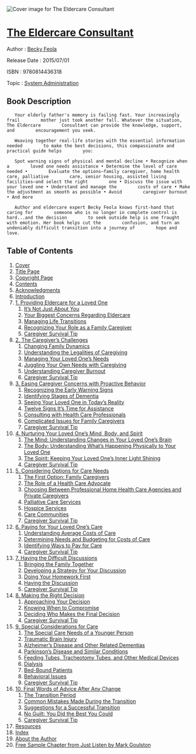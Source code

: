 ![Cover image for The Eldercare Consultant](https://imgdetail.ebookreading.net/cover/cover/system_admin/EB9780814436318.jpg)

[The Eldercare Consultant](https://ebookreading.net/view/book/The+Eldercare+Consultant-EB9780814436318_1.html "The Eldercare Consultant")
====================================================================================================================

Author : [Becky Feola](https://ebookreading.net/search/author/Becky+Feola)

Release Date : 2015/07/01

ISBN : 9780814436318

Topic : [System Administration](https://ebookreading.net/search/category/system-administration)

Book Description
-----------------

       Your elderly father's memory is failing fast. Your increasingly frail        mother just took another fall. Whatever the situation, The Eldercare        Consultant can provide the knowledge, support, and        encouragement you seek.     
            
       Weaving together real-life stories with the essential information needed        to make the best decisions, this compassionate and practical guide helps        you:     
            
       Spot warning signs of physical and mental decline • Recognize when a        loved one needs assistance • Determine the level of care needed •        Evaluate the options—family caregiver, home health care, palliative        care, senior housing, assisted living facilities—and select the right        one • Discuss the issue with your loved one • Understand and manage the        costs of care • Make the adjustment as smooth as possible • Avoid        caregiver burnout • And more     
            
       Author and eldercare expert Becky Feola knows first-hand that caring for        someone who is no longer in complete control is hard...and the decision        to seek outside help is one fraught with emotion. Her book helps cut the        confusion, and turn an undeniably difficult transition into a journey of        hope and love.     
              
Table of Contents
-----------------

1. [Cover](https://ebookreading.net/view/book/The+Eldercare+Consultant-EB9780814436318_1.html#cvi)
1. [Title Page](https://ebookreading.net/view/book/The+Eldercare+Consultant-EB9780814436318_4.html#bk)
1. [Copyright Page](https://ebookreading.net/view/book/The+Eldercare+Consultant-EB9780814436318_5.html#cip)
1. [Contents](https://ebookreading.net/view/book/The+Eldercare+Consultant-EB9780814436318_6.html#toc)
1. [Acknowledgments](https://ebookreading.net/view/book/The+Eldercare+Consultant-EB9780814436318_7.html#acknow)
1. [Introduction](https://ebookreading.net/view/book/The+Eldercare+Consultant-EB9780814436318_8.html#intro)
1. [1. Providing Eldercare for a Loved One](https://ebookreading.net/view/book/The+Eldercare+Consultant-EB9780814436318_9.html#ch01)
    1. [It’s Not Just About You](https://ebookreading.net/view/book/The+Eldercare+Consultant-EB9780814436318_9.html#ah0101)
    1. [Your Biggest Concerns Regarding Eldercare](https://ebookreading.net/view/book/The+Eldercare+Consultant-EB9780814436318_9.html#ah0102)
    1. [Managing Life Transitions](https://ebookreading.net/view/book/The+Eldercare+Consultant-EB9780814436318_9.html#ah0103)
    1. [Recognizing Your Role as a Family Caregiver](https://ebookreading.net/view/book/The+Eldercare+Consultant-EB9780814436318_9.html#ah0104)
    1. [Caregiver Survival Tip](https://ebookreading.net/view/book/The+Eldercare+Consultant-EB9780814436318_9.html#box01)
1. [2. The Caregiver’s Challenges](https://ebookreading.net/view/book/The+Eldercare+Consultant-EB9780814436318_10.html#ch02)
    1. [Changing Family Dynamics](https://ebookreading.net/view/book/The+Eldercare+Consultant-EB9780814436318_10.html#ah0201)
    1. [Understanding the Legalities of Caregiving](https://ebookreading.net/view/book/The+Eldercare+Consultant-EB9780814436318_10.html#ah0202)
    1. [Managing Your Loved One’s Needs](https://ebookreading.net/view/book/The+Eldercare+Consultant-EB9780814436318_10.html#ah0203)
    1. [Juggling Your Own Needs with Caregiving](https://ebookreading.net/view/book/The+Eldercare+Consultant-EB9780814436318_10.html#ah0204)
    1. [Understanding Caregiver Burnout](https://ebookreading.net/view/book/The+Eldercare+Consultant-EB9780814436318_10.html#ah0205)
    1. [Caregiver Survival Tip](https://ebookreading.net/view/book/The+Eldercare+Consultant-EB9780814436318_10.html#box02)
1. [3. Easing Caregiver Concerns with Proactive Behavior](https://ebookreading.net/view/book/The+Eldercare+Consultant-EB9780814436318_11.html#ch03)
    1. [Recognizing the Early Warning Signs](https://ebookreading.net/view/book/The+Eldercare+Consultant-EB9780814436318_11.html#ah0301)
    1. [Identifying Stages of Dementia](https://ebookreading.net/view/book/The+Eldercare+Consultant-EB9780814436318_11.html#ah0302)
    1. [Seeing Your Loved One in Today’s Reality](https://ebookreading.net/view/book/The+Eldercare+Consultant-EB9780814436318_11.html#ah0303)
    1. [Twelve Signs It’s Time for Assistance](https://ebookreading.net/view/book/The+Eldercare+Consultant-EB9780814436318_11.html#ah0304)
    1. [Consulting with Health Care Professionals](https://ebookreading.net/view/book/The+Eldercare+Consultant-EB9780814436318_11.html#ah0305)
    1. [Complicated Issues for Family Caregivers](https://ebookreading.net/view/book/The+Eldercare+Consultant-EB9780814436318_11.html#ah0306)
    1. [Caregiver Survival Tip](https://ebookreading.net/view/book/The+Eldercare+Consultant-EB9780814436318_11.html#box03)
1. [4. Nurturing Your Loved One’s Mind, Body, and Spirit](https://ebookreading.net/view/book/The+Eldercare+Consultant-EB9780814436318_12.html#ch04)
    1. [The Mind: Understanding Changes in Your Loved One’s Brain](https://ebookreading.net/view/book/The+Eldercare+Consultant-EB9780814436318_12.html#ah0401)
    1. [The Body: Understanding What’s Happening Physically to Your Loved One](https://ebookreading.net/view/book/The+Eldercare+Consultant-EB9780814436318_12.html#ah0402)
    1. [The Spirit: Keeping Your Loved One’s Inner Light Shining](https://ebookreading.net/view/book/The+Eldercare+Consultant-EB9780814436318_12.html#ah0403)
    1. [Caregiver Survival Tip](https://ebookreading.net/view/book/The+Eldercare+Consultant-EB9780814436318_12.html#box04)
1. [5. Considering Options for Care Needs](https://ebookreading.net/view/book/The+Eldercare+Consultant-EB9780814436318_13.html#ch05)
    1. [The First Option: Family Caregivers](https://ebookreading.net/view/book/The+Eldercare+Consultant-EB9780814436318_13.html#ah0501)
    1. [The Role of a Health Care Advocate](https://ebookreading.net/view/book/The+Eldercare+Consultant-EB9780814436318_13.html#ah0502)
    1. [Choosing Between Professional Home Health Care Agencies and Private Caregivers](https://ebookreading.net/view/book/The+Eldercare+Consultant-EB9780814436318_13.html#ah0503)
    1. [Palliative Care Services](https://ebookreading.net/view/book/The+Eldercare+Consultant-EB9780814436318_13.html#ah0504)
    1. [Hospice Services](https://ebookreading.net/view/book/The+Eldercare+Consultant-EB9780814436318_13.html#ah0505)
    1. [Care Communities](https://ebookreading.net/view/book/The+Eldercare+Consultant-EB9780814436318_13.html#ah0506)
    1. [Caregiver Survival Tip](https://ebookreading.net/view/book/The+Eldercare+Consultant-EB9780814436318_13.html#box05)
1. [6. Paying for Your Loved One’s Care](https://ebookreading.net/view/book/The+Eldercare+Consultant-EB9780814436318_14.html#ch06)
    1. [Understanding Average Costs of Care](https://ebookreading.net/view/book/The+Eldercare+Consultant-EB9780814436318_14.html#ah0601)
    1. [Determining Needs and Budgeting for Costs of Care](https://ebookreading.net/view/book/The+Eldercare+Consultant-EB9780814436318_14.html#ah0602)
    1. [Identifying Ways to Pay for Care](https://ebookreading.net/view/book/The+Eldercare+Consultant-EB9780814436318_14.html#ah0603)
    1. [Caregiver Survival Tip](https://ebookreading.net/view/book/The+Eldercare+Consultant-EB9780814436318_14.html#box06)
1. [7. Having the Difficult Discussions](https://ebookreading.net/view/book/The+Eldercare+Consultant-EB9780814436318_15.html#ch07)
    1. [Bringing the Family Together](https://ebookreading.net/view/book/The+Eldercare+Consultant-EB9780814436318_15.html#ah0701)
    1. [Developing a Strategy for Your Discussion](https://ebookreading.net/view/book/The+Eldercare+Consultant-EB9780814436318_15.html#ah0702)
    1. [Doing Your Homework First](https://ebookreading.net/view/book/The+Eldercare+Consultant-EB9780814436318_15.html#ah0703)
    1. [Having the Discussion](https://ebookreading.net/view/book/The+Eldercare+Consultant-EB9780814436318_15.html#ah0704)
    1. [Caregiver Survival Tip](https://ebookreading.net/view/book/The+Eldercare+Consultant-EB9780814436318_15.html#box07)
1. [8. Making the Right Decision](https://ebookreading.net/view/book/The+Eldercare+Consultant-EB9780814436318_16.html#ch08)
    1. [Approaching Your Decision](https://ebookreading.net/view/book/The+Eldercare+Consultant-EB9780814436318_16.html#ah0801)
    1. [Knowing When to Compromise](https://ebookreading.net/view/book/The+Eldercare+Consultant-EB9780814436318_16.html#ah0802)
    1. [Deciding Who Makes the Final Decision](https://ebookreading.net/view/book/The+Eldercare+Consultant-EB9780814436318_16.html#ah0803)
    1. [Caregiver Survival Tip](https://ebookreading.net/view/book/The+Eldercare+Consultant-EB9780814436318_16.html#box08)
1. [9. Special Considerations for Care](https://ebookreading.net/view/book/The+Eldercare+Consultant-EB9780814436318_17.html#ch09)
    1. [The Special Care Needs of a Younger Person](https://ebookreading.net/view/book/The+Eldercare+Consultant-EB9780814436318_17.html#ah0901)
    1. [Traumatic Brain Injury](https://ebookreading.net/view/book/The+Eldercare+Consultant-EB9780814436318_17.html#ah0902)
    1. [Alzheimer’s Disease and Other Related Dementias](https://ebookreading.net/view/book/The+Eldercare+Consultant-EB9780814436318_17.html#ah0903)
    1. [Parkinson’s Disease and Similar Conditions](https://ebookreading.net/view/book/The+Eldercare+Consultant-EB9780814436318_17.html#ah0904)
    1. [Feeding Tubes, Tracheotomy Tubes, and Other Medical Devices](https://ebookreading.net/view/book/The+Eldercare+Consultant-EB9780814436318_17.html#ah0905)
    1. [Dialysis](https://ebookreading.net/view/book/The+Eldercare+Consultant-EB9780814436318_17.html#ah0906)
    1. [Bed-Bound Patients](https://ebookreading.net/view/book/The+Eldercare+Consultant-EB9780814436318_17.html#ah0907)
    1. [Behavioral Issues](https://ebookreading.net/view/book/The+Eldercare+Consultant-EB9780814436318_17.html#ah0908)
    1. [Caregiver Survival Tip](https://ebookreading.net/view/book/The+Eldercare+Consultant-EB9780814436318_17.html#box09)
1. [10. Final Words of Advice After Any Change](https://ebookreading.net/view/book/The+Eldercare+Consultant-EB9780814436318_18.html#ch10)
    1. [The Transition Period](https://ebookreading.net/view/book/The+Eldercare+Consultant-EB9780814436318_18.html#ah1001)
    1. [Common Mistakes Made During the Transition](https://ebookreading.net/view/book/The+Eldercare+Consultant-EB9780814436318_18.html#ah1002)
    1. [Suggestions for a Successful Transition](https://ebookreading.net/view/book/The+Eldercare+Consultant-EB9780814436318_18.html#ah1003)
    1. [No Guilt: You Did the Best You Could](https://ebookreading.net/view/book/The+Eldercare+Consultant-EB9780814436318_18.html#ah1004)
    1. [Caregiver Survival Tip](https://ebookreading.net/view/book/The+Eldercare+Consultant-EB9780814436318_18.html#box10)
1. [Resources](https://ebookreading.net/view/book/The+Eldercare+Consultant-EB9780814436318_19.html#resrcs)
1. [Index](https://ebookreading.net/view/book/The+Eldercare+Consultant-EB9780814436318_20.html#index)
1. [About the Author](https://ebookreading.net/view/book/The+Eldercare+Consultant-EB9780814436318_21.html#aubio)
1. [Free Sample Chapter from Just Listen by Mark Goulston](https://ebookreading.net/view/book/The+Eldercare+Consultant-EB9780814436318_22.html#ch11)
